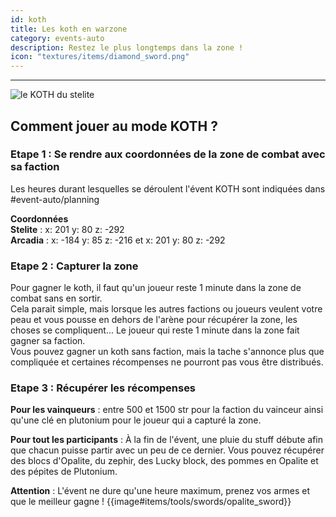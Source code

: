 ```yaml
---
id: koth
title: Les koth en warzone
category: events-auto
description: Restez le plus longtemps dans la zone !
icon: "textures/items/diamond_sword.png"
---
```

___
<img class="thumbnail-right" src="https://user-images.githubusercontent.com/109299545/182172833-c5f13625-8d8b-4ca5-8ede-722acea9cdc8.png" alt="le KOTH du stelite">

## Comment jouer au mode KOTH ?
### Etape 1 : Se rendre aux coordonnées de la zone de combat avec sa faction
Les heures durant lesquelles se déroulent l'évent KOTH sont indiquées dans #event-auto/planning  

**Coordonnées**  
**Stelite** : x: 201 y: 80 z: -292  
**Arcadia** : x: -184 y: 85 z: -216 et x: 201 y: 80 z: -292

### Etape 2 : Capturer la zone
Pour gagner le koth, il faut qu'un joueur reste 1 minute dans la zone de combat sans en sortir.  
Cela parait simple, mais lorsque les autres factions ou joueurs veulent votre peau et vous pousse en dehors de l'arène pour récupérer la zone, les choses se compliquent...
Le joueur qui reste 1 minute dans la zone fait gagner sa faction.  
Vous pouvez gagner un koth sans faction, mais la tache s'annonce plus que compliquée et certaines récompenses ne pourront pas vous être distribués.

### Etape 3 : Récupérer les récompenses
**Pour les vainqueurs** : entre 500 et 1500 str pour la faction du vainceur ainsi qu'une clé en plutonium pour le joueur qui a capturé la zone.

**Pour tout les participants** : À la fin de l'évent, une pluie du stuff débute afin que chacun puisse partir avec un peu de ce dernier.
Vous pouvez récupérer des blocs d'Opalite, du zephir, des Lucky block, des pommes en Opalite et des pépites de Plutonium.

**Attention** : L'évent ne dure qu'une heure maximum, prenez vos armes et que le meilleur gagne ! {{image#items/tools/swords/opalite_sword}}
